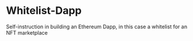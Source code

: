 # Whitelist-Dapp
Self-instruction in building an Ethereum Dapp, in this case a whitelist for an NFT marketplace
